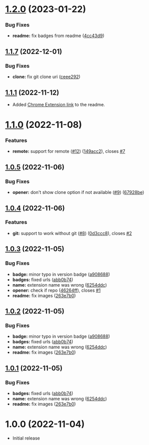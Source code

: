 # [1.2.0](https://github.com/robertohuertasm/vscode-open/compare/v1.1.7...v1.2.0) (2023-01-22)


### Bug Fixes

* **readme:** fix badges from readme ([4cc43d9](https://github.com/robertohuertasm/vscode-open/commit/4cc43d9667b942b5eabd10dfb6afe67ee2a5f497))



## [1.1.7](https://github.com/robertohuertasm/vscode-open/compare/v1.1.6...v1.1.7) (2022-12-01)


### Bug Fixes

* **clone:** fix git clone uri ([ceee292](https://github.com/robertohuertasm/vscode-open/commit/ceee292fa9ca9bbdec3cd6c4bbff50078a192881))



## [1.1.1](https://github.com/robertohuertasm/vscode-open/compare/v1.1.0...v1.1.1) (2022-11-12)

- Added [Chrome Extension link](https://chrome.google.com/webstore/detail/open-in-vscode/fkjhdnadpbngmnkkbhecoblhmelbcnjp) to the readme.

# [1.1.0](https://github.com/robertohuertasm/vscode-open/compare/v1.0.5...v1.1.0) (2022-11-08)

### Features

- **remote:** support for remote ([#12](https://github.com/robertohuertasm/vscode-open/issues/12)) ([149acc2](https://github.com/robertohuertasm/vscode-open/commit/149acc2fc1558afe0aaafe80ba27f36c2b59bf7f)), closes [#7](https://github.com/robertohuertasm/vscode-open/issues/7)

## [1.0.5](https://github.com/robertohuertasm/vscode-open/compare/v1.0.4...v1.0.5) (2022-11-06)

### Bug Fixes

- **opener:** don't show clone option if not available ([#9](https://github.com/robertohuertasm/vscode-open/issues/9)) ([67928be](https://github.com/robertohuertasm/vscode-open/commit/67928be35eefc856cc690dbe34da639890f94a0f))

## [1.0.4](https://github.com/robertohuertasm/vscode-open/compare/v1.0.3...v1.0.4) (2022-11-06)

### Features

- **git:** support to work without git ([#8](https://github.com/robertohuertasm/vscode-open/issues/8)) ([0d3ccc8](https://github.com/robertohuertasm/vscode-open/commit/0d3ccc813641c6038b851416476e82cacc136626)), closes [#2](https://github.com/robertohuertasm/vscode-open/issues/2)

## [1.0.3](https://github.com/robertohuertasm/vscode-open/compare/v1.0.0...v1.0.3) (2022-11-05)

### Bug Fixes

- **badge:** minor typo in version badge ([a908688](https://github.com/robertohuertasm/vscode-open/commit/a9086886c7e5b51013d8f5e6f1de31161db31e18))
- **badges:** fixed urls ([abb0b74](https://github.com/robertohuertasm/vscode-open/commit/abb0b740923543db1a4fdd19037ca70b90d52f9c))
- **name:** extension name was wrong ([6254ddc](https://github.com/robertohuertasm/vscode-open/commit/6254ddc15a061ac0ce772a64f8d37455236cff4c))
- **opener:** check if repo ([46264ff](https://github.com/robertohuertasm/vscode-open/commit/46264ff40e1a82d5f7ef7f07c458b9eb4a90ec88)), closes [#1](https://github.com/robertohuertasm/vscode-open/issues/1)
- **readme:** fix images ([263e7b0](https://github.com/robertohuertasm/vscode-open/commit/263e7b090a6bdb116c853d3f371863afb670cf30))

## [1.0.2](https://github.com/robertohuertasm/vscode-open/compare/v1.0.0...v1.0.2) (2022-11-05)

### Bug Fixes

- **badge:** minor typo in version badge ([a908688](https://github.com/robertohuertasm/vscode-open/commit/a9086886c7e5b51013d8f5e6f1de31161db31e18))
- **badges:** fixed urls ([abb0b74](https://github.com/robertohuertasm/vscode-open/commit/abb0b740923543db1a4fdd19037ca70b90d52f9c))
- **name:** extension name was wrong ([6254ddc](https://github.com/robertohuertasm/vscode-open/commit/6254ddc15a061ac0ce772a64f8d37455236cff4c))
- **readme:** fix images ([263e7b0](https://github.com/robertohuertasm/vscode-open/commit/263e7b090a6bdb116c853d3f371863afb670cf30))

## [1.0.1](https://github.com/robertohuertasm/vscode-open/compare/v1.0.0...v1.0.1) (2022-11-05)

### Bug Fixes

- **badges:** fixed urls ([abb0b74](https://github.com/robertohuertasm/vscode-open/commit/abb0b740923543db1a4fdd19037ca70b90d52f9c))
- **name:** extension name was wrong ([6254ddc](https://github.com/robertohuertasm/vscode-open/commit/6254ddc15a061ac0ce772a64f8d37455236cff4c))
- **readme:** fix images ([263e7b0](https://github.com/robertohuertasm/vscode-open/commit/263e7b090a6bdb116c853d3f371863afb670cf30))

# 1.0.0 (2022-11-04)

- Initial release
